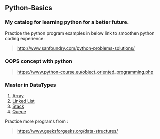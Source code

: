 ## Python-Basics

### My catalog for learning python for a better future.

Practice the python program examples in below link to smoothen python coding experience: 
> http://www.sanfoundry.com/python-problems-solutions/

### OOPS concept with python

> https://www.python-course.eu/object_oriented_programming.php

### Master in DataTypes

1. [Array](https://www.programiz.com/python-programming/array)
2. [Linked List](https://dbader.org/blog/python-linked-list)
3. [Stack](https://www.pythoncentral.io/stack-tutorial-python-implementation/)
4. [Queue](https://www.pythoncentral.io/use-queue-beginners-guide/)


Practice more programs from : 
> https://www.geeksforgeeks.org/data-structures/


